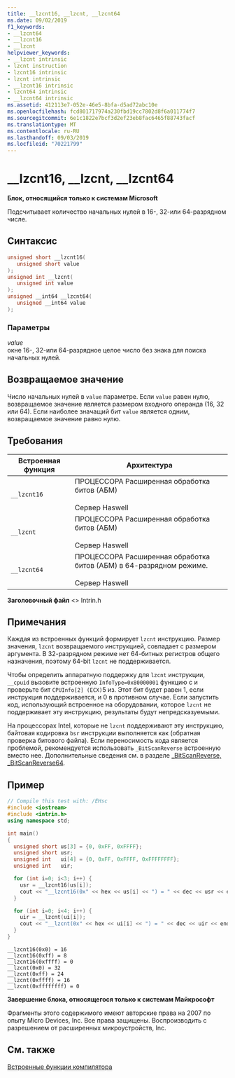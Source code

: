 ```yaml
---
title: __lzcnt16, __lzcnt, __lzcnt64
ms.date: 09/02/2019
f1_keywords:
- __lzcnt64
- __lzcnt16
- __lzcnt
helpviewer_keywords:
- __lzcnt intrinsic
- lzcnt instruction
- lzcnt16 intrinsic
- lzcnt intrinsic
- __lzcnt16 intrinsic
- lzcnt64 intrinsic
- __lzcnt64 intrinsic
ms.assetid: 412113e7-052e-46e5-8bfa-d5ad72abc10e
ms.openlocfilehash: fcd801717974a230fbd19cc7802d8f6a011774f7
ms.sourcegitcommit: 6e1c1822e7bcf3d2ef23eb8fac6465f88743facf
ms.translationtype: MT
ms.contentlocale: ru-RU
ms.lasthandoff: 09/03/2019
ms.locfileid: "70221799"
---
```

# <a name="__lzcnt16-__lzcnt-__lzcnt64"></a>__lzcnt16, __lzcnt, __lzcnt64

**Блок, относящийся только к системам Microsoft**

Подсчитывает количество начальных нулей в 16-, 32-или 64-разрядном числе.

## <a name="syntax"></a>Синтаксис

```C
unsigned short __lzcnt16(
   unsigned short value
);
unsigned int __lzcnt(
   unsigned int value
);
unsigned __int64 __lzcnt64(
   unsigned __int64 value
);
```

### <a name="parameters"></a>Параметры

*value*\
окне 16-, 32-или 64-разрядное целое число без знака для поиска начальных нулей.

## <a name="return-value"></a>Возвращаемое значение

Число начальных нулей в `value` параметре. Если `value` равен нулю, возвращаемое значение является размером входного операнда (16, 32 или 64). Если наиболее значащий бит `value` является одним, возвращаемое значение равно нулю.

## <a name="requirements"></a>Требования

|Встроенная функция|Архитектура|
|---------------|------------------|
|`__lzcnt16`|ПРОЦЕССОРА Расширенная обработка битов (АБМ)<br /><br /> Сервер Haswell|
|`__lzcnt`|ПРОЦЕССОРА Расширенная обработка битов (АБМ)<br /><br /> Сервер Haswell|
|`__lzcnt64`|ПРОЦЕССОРА Расширенная обработка битов (АБМ) в 64-разрядном режиме.<br /><br /> Сервер Haswell|

**Заголовочный файл** \<> Intrin.h

## <a name="remarks"></a>Примечания

Каждая из встроенных функций формирует `lzcnt` инструкцию.  Размер значения, `lzcnt` возвращаемого инструкцией, совпадает с размером аргумента.  В 32-разрядном режиме нет 64-битных регистров общего назначения, поэтому 64-bit `lzcnt` не поддерживается.

Чтобы определить аппаратную поддержку для `lzcnt` инструкции, `__cpuid` вызовите встроенную `InfoType=0x80000001` функцию с и проверьте бит `CPUInfo[2] (ECX)`5 из. Этот бит будет равен 1, если инструкция поддерживается, и 0 в противном случае. Если запустить код, использующий встроенное на оборудовании, которое `lzcnt` не поддерживает эту инструкцию, результаты будут непредсказуемыми.

На процессорах Intel, которые не `lzcnt` поддерживают эту инструкцию, байтовая кодировка `bsr` инструкции выполняется как (обратная проверка битового файла). Если переносимость кода является проблемой, рекомендуется использовать `_BitScanReverse` встроенную вместо нее. Дополнительные сведения см. в разделе [_BitScanReverse, _BitScanReverse64](../intrinsics/bitscanreverse-bitscanreverse64.md).

## <a name="example"></a>Пример

```cpp
// Compile this test with: /EHsc
#include <iostream>
#include <intrin.h>
using namespace std;

int main()
{
  unsigned short us[3] = {0, 0xFF, 0xFFFF};
  unsigned short usr;
  unsigned int   ui[4] = {0, 0xFF, 0xFFFF, 0xFFFFFFFF};
  unsigned int   uir;

  for (int i=0; i<3; i++) {
    usr = __lzcnt16(us[i]);
    cout << "__lzcnt16(0x" << hex << us[i] << ") = " << dec << usr << endl;
  }

  for (int i=0; i<4; i++) {
    uir = __lzcnt(ui[i]);
    cout << "__lzcnt(0x" << hex << ui[i] << ") = " << dec << uir << endl;
  }
}
```

```Output
__lzcnt16(0x0) = 16
__lzcnt16(0xff) = 8
__lzcnt16(0xffff) = 0
__lzcnt(0x0) = 32
__lzcnt(0xff) = 24
__lzcnt(0xffff) = 16
__lzcnt(0xffffffff) = 0
```

**Завершение блока, относящегося только к системам Майкрософт**

Фрагменты этого содержимого имеют авторские права на 2007 по опыту Micro Devices, Inc. Все права защищены. Воспроизводить с разрешением от расширенных микроустройств, Inc.

## <a name="see-also"></a>См. также

[Встроенные функции компилятора](../intrinsics/compiler-intrinsics.md)
